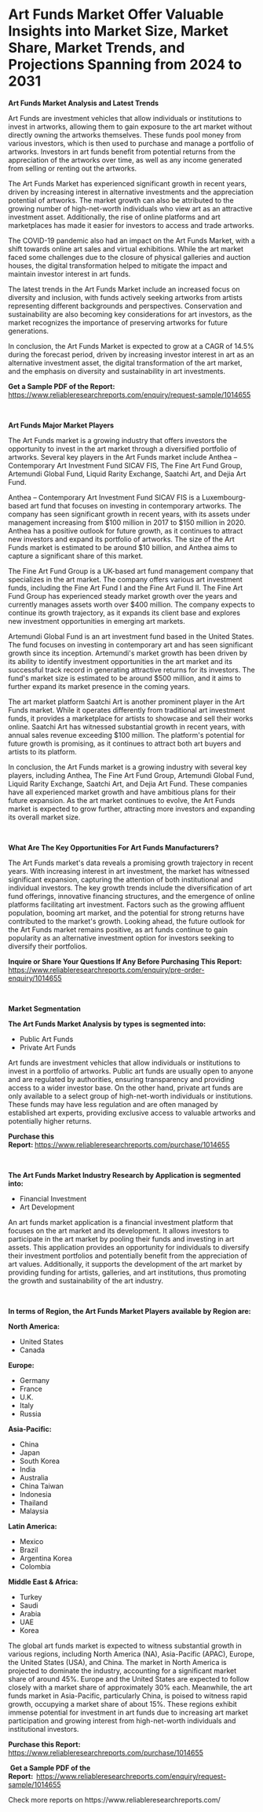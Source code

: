<p><h1>Art Funds Market Offer Valuable Insights into Market Size, Market Share, Market Trends, and Projections Spanning from 2024 to 2031</h1></p><p><strong>Art Funds Market Analysis and Latest Trends</strong></p>
<p><p>Art Funds are investment vehicles that allow individuals or institutions to invest in artworks, allowing them to gain exposure to the art market without directly owning the artworks themselves. These funds pool money from various investors, which is then used to purchase and manage a portfolio of artworks. Investors in art funds benefit from potential returns from the appreciation of the artworks over time, as well as any income generated from selling or renting out the artworks.</p><p>The Art Funds Market has experienced significant growth in recent years, driven by increasing interest in alternative investments and the appreciation potential of artworks. The market growth can also be attributed to the growing number of high-net-worth individuals who view art as an attractive investment asset. Additionally, the rise of online platforms and art marketplaces has made it easier for investors to access and trade artworks.</p><p>The COVID-19 pandemic also had an impact on the Art Funds Market, with a shift towards online art sales and virtual exhibitions. While the art market faced some challenges due to the closure of physical galleries and auction houses, the digital transformation helped to mitigate the impact and maintain investor interest in art funds.</p><p>The latest trends in the Art Funds Market include an increased focus on diversity and inclusion, with funds actively seeking artworks from artists representing different backgrounds and perspectives. Conservation and sustainability are also becoming key considerations for art investors, as the market recognizes the importance of preserving artworks for future generations.</p><p>In conclusion, the Art Funds Market is expected to grow at a CAGR of 14.5% during the forecast period, driven by increasing investor interest in art as an alternative investment asset, the digital transformation of the art market, and the emphasis on diversity and sustainability in art investments.</p></p>
<p><strong>Get a Sample PDF of the Report:&nbsp;</strong> <a href="https://www.reliableresearchreports.com/enquiry/request-sample/1014655">https://www.reliableresearchreports.com/enquiry/request-sample/1014655</a></p>
<p>&nbsp;</p>
<p><strong>Art Funds Major Market Players</strong></p>
<p><p>The Art Funds market is a growing industry that offers investors the opportunity to invest in the art market through a diversified portfolio of artworks. Several key players in the Art Funds market include Anthea – Contemporary Art Investment Fund SICAV FIS, The Fine Art Fund Group, Artemundi Global Fund, Liquid Rarity Exchange, Saatchi Art, and Dejia Art Fund.</p><p>Anthea – Contemporary Art Investment Fund SICAV FIS is a Luxembourg-based art fund that focuses on investing in contemporary artworks. The company has seen significant growth in recent years, with its assets under management increasing from $100 million in 2017 to $150 million in 2020. Anthea has a positive outlook for future growth, as it continues to attract new investors and expand its portfolio of artworks. The size of the Art Funds market is estimated to be around $10 billion, and Anthea aims to capture a significant share of this market.</p><p>The Fine Art Fund Group is a UK-based art fund management company that specializes in the art market. The company offers various art investment funds, including the Fine Art Fund I and the Fine Art Fund II. The Fine Art Fund Group has experienced steady market growth over the years and currently manages assets worth over $400 million. The company expects to continue its growth trajectory, as it expands its client base and explores new investment opportunities in emerging art markets.</p><p>Artemundi Global Fund is an art investment fund based in the United States. The fund focuses on investing in contemporary art and has seen significant growth since its inception. Artemundi's market growth has been driven by its ability to identify investment opportunities in the art market and its successful track record in generating attractive returns for its investors. The fund's market size is estimated to be around $500 million, and it aims to further expand its market presence in the coming years.</p><p>The art market platform Saatchi Art is another prominent player in the Art Funds market. While it operates differently from traditional art investment funds, it provides a marketplace for artists to showcase and sell their works online. Saatchi Art has witnessed substantial growth in recent years, with annual sales revenue exceeding $100 million. The platform's potential for future growth is promising, as it continues to attract both art buyers and artists to its platform.</p><p>In conclusion, the Art Funds market is a growing industry with several key players, including Anthea, The Fine Art Fund Group, Artemundi Global Fund, Liquid Rarity Exchange, Saatchi Art, and Dejia Art Fund. These companies have all experienced market growth and have ambitious plans for their future expansion. As the art market continues to evolve, the Art Funds market is expected to grow further, attracting more investors and expanding its overall market size.</p></p>
<p>&nbsp;</p>
<p><strong>What Are The Key Opportunities For Art Funds Manufacturers?</strong></p>
<p><p>The Art Funds market's data reveals a promising growth trajectory in recent years. With increasing interest in art investment, the market has witnessed significant expansion, capturing the attention of both institutional and individual investors. The key growth trends include the diversification of art fund offerings, innovative financing structures, and the emergence of online platforms facilitating art investment. Factors such as the growing affluent population, booming art market, and the potential for strong returns have contributed to the market's growth. Looking ahead, the future outlook for the Art Funds market remains positive, as art funds continue to gain popularity as an alternative investment option for investors seeking to diversify their portfolios.</p></p>
<p><strong>Inquire or Share Your Questions If Any Before Purchasing This Report:</strong> <a href="https://www.reliableresearchreports.com/enquiry/pre-order-enquiry/1014655">https://www.reliableresearchreports.com/enquiry/pre-order-enquiry/1014655</a></p>
<p>&nbsp;</p>
<p><strong>Market Segmentation</strong></p>
<p><strong>The Art Funds Market Analysis by types is segmented into:</strong></p>
<p><ul><li>Public Art Funds</li><li>Private Art Funds</li></ul></p>
<p><p>Art funds are investment vehicles that allow individuals or institutions to invest in a portfolio of artworks. Public art funds are usually open to anyone and are regulated by authorities, ensuring transparency and providing access to a wider investor base. On the other hand, private art funds are only available to a select group of high-net-worth individuals or institutions. These funds may have less regulation and are often managed by established art experts, providing exclusive access to valuable artworks and potentially higher returns.</p></p>
<p><strong>Purchase this Report:&nbsp;</strong><a href="https://www.reliableresearchreports.com/purchase/1014655">https://www.reliableresearchreports.com/purchase/1014655</a></p>
<p>&nbsp;</p>
<p><strong>The Art Funds Market Industry Research by Application is segmented into:</strong></p>
<p><ul><li>Financial Investment</li><li>Art Development</li></ul></p>
<p><p>An art funds market application is a financial investment platform that focuses on the art market and its development. It allows investors to participate in the art market by pooling their funds and investing in art assets. This application provides an opportunity for individuals to diversify their investment portfolios and potentially benefit from the appreciation of art values. Additionally, it supports the development of the art market by providing funding for artists, galleries, and art institutions, thus promoting the growth and sustainability of the art industry.</p></p>
<p>&nbsp;</p>
<p><strong>In terms of Region, the Art Funds Market Players available by Region are:</strong></p>
<p>
    <p> <strong> North America: </strong>
        <ul>
            <li>United States</li>
            <li>Canada</li>
        </ul>
        </p> 
    <p> <strong> Europe: </strong>
        <ul>
            <li>Germany</li>
            <li>France</li>
            <li>U.K.</li>
            <li>Italy</li>
            <li>Russia</li>
        </ul>
        </p> 
    <p> <strong> Asia-Pacific: </strong>
        <ul>
            <li>China</li>
            <li>Japan</li>
            <li>South Korea</li>
            <li>India</li>
            <li>Australia</li>
            <li>China Taiwan</li>
            <li>Indonesia</li>
            <li>Thailand</li>
            <li>Malaysia</li>
        </ul>
        </p> 
    <p> <strong> Latin America: </strong>
        <ul>
            <li>Mexico</li>
            <li>Brazil</li>
            <li>Argentina Korea</li>
            <li>Colombia</li>
        </ul>
        </p> 
    <p> <strong> Middle East & Africa: </strong>
        <ul>
            <li>Turkey</li>
            <li>Saudi</li>
            <li>Arabia</li>
            <li>UAE</li>
            <li>Korea</li>
        </ul>
    </p>
    </p>
<p><p>The global art funds market is expected to witness substantial growth in various regions, including North America (NA), Asia-Pacific (APAC), Europe, the United States (USA), and China. The market in North America is projected to dominate the industry, accounting for a significant market share of around 45%. Europe and the United States are expected to follow closely with a market share of approximately 30% each. Meanwhile, the art funds market in Asia-Pacific, particularly China, is poised to witness rapid growth, occupying a market share of about 15%. These regions exhibit immense potential for investment in art funds due to increasing art market participation and growing interest from high-net-worth individuals and institutional investors.</p></p>
<p><strong>Purchase this Report: </strong><a href="https://www.reliableresearchreports.com/purchase/1014655">https://www.reliableresearchreports.com/purchase/1014655</a></p>
<p>&nbsp;<strong>Get a Sample PDF of the Report:&nbsp;&nbsp;</strong><a href="https://www.reliableresearchreports.com/enquiry/request-sample/1014655">https://www.reliableresearchreports.com/enquiry/request-sample/1014655</a></p>
<p><strong></strong></p>
<p>Check more reports on https://www.reliableresearchreports.com/</p>